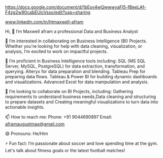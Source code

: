 https://docs.google.com/document/d/1bEsv4wQwwwyaFI5-fBeeLAf-F4zg2w90cabEUicVsso/edit?usp=sharing

www.linkedin.com/in/htmaxwell-afram





Hi, 👋 I’m Maxwell afram a professional Data and Business Analyst

👀 I’m interested in collaborating on Business Intelligence (BI) Projects. Whether you're looking for help with data cleaning, visualization, 
or analysis, I’m excited to work on impactful projects.

🌱 I’m proficient in Business Intelligence tools including:
SQL (MS SQL Server, MySQL, PostgreSQL) for data extraction, transformation, and querying.
Alteryx for data preparation and blending.
Tableau Prep for preparing data flows.
Tableau & Power BI for building dynamic dashboards and visualizations.
Advanced Excel for data manipulation and analysis.

💞️ I’m looking to collaborate on BI Projects, including:
Gathering requirements to understand business needs,Data cleaning and structuring to prepare datasets and 
Creating meaningful visualizations to turn data into actionable insights.

📫 How to reach me:
Phone: +91 9044690897
Email: aframaugustmax@gmail.com

😄 Pronouns: He/Him

⚡ Fun fact: I’m passionate about soccer and love spending time at the gym. Let's talk about fitness goals or the latest football matches!


<!---
Maxwellafram/Maxwellafram is a ✨ special ✨ repository because its `README.md` (this file) appears on your GitHub profile.
You can click the Preview link to take a look at your changes.
--->
